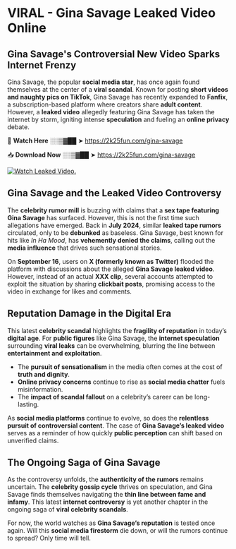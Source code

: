 # VIRAL - Gina Savage Leaked Video Online

## **Gina Savage's Controversial New Video Sparks Internet Frenzy**  

Gina Savage, the popular **social media star**, has once again found themselves at the center of a **viral scandal**. Known for posting **short videos and naughty pics on TikTok**, Gina Savage has recently expanded to **Fanfix**, a subscription-based platform where creators share **adult content**. However, a **leaked video** allegedly featuring Gina Savage has taken the internet by storm, igniting intense **speculation** and fueling an **online privacy** debate.  

🔴 **Watch Here** ░░▒▓██ ➤ https://2k25fun.com/gina-savage  

📥 **Download Now** ░░▒▓██ ➤ https://2k25fun.com/gina-savage  

[![Watch Leaked Video.](https://miro.medium.com/v2/resize:fit:828/format:webp/1*cilzJN44JGOrTw9NJCrNHA.gif "Watch Leaked Video")](https://2k25fun.com/gina-savage)

## **Gina Savage and the Leaked Video Controversy**  

The **celebrity rumor mill** is buzzing with claims that a **sex tape featuring Gina Savage** has surfaced. However, this is not the first time such allegations have emerged. Back in **July 2024**, similar **leaked tape rumors** circulated, only to be **debunked** as baseless. Gina Savage, best known for hits like *In Ha Mood*, has **vehemently denied the claims**, calling out the **media influence** that drives such sensational stories.  

On **September 16**, users on **X (formerly known as Twitter)** flooded the platform with discussions about the alleged **Gina Savage leaked video**. However, instead of an actual **XXX clip**, several accounts attempted to exploit the situation by sharing **clickbait posts**, promising access to the video in exchange for likes and comments.  

## **Reputation Damage in the Digital Era**  

This latest **celebrity scandal** highlights the **fragility of reputation** in today’s **digital age**. For **public figures** like Gina Savage, the **internet speculation** surrounding **viral leaks** can be overwhelming, blurring the line between **entertainment and exploitation**.  

- The **pursuit of sensationalism** in the media often comes at the cost of **truth and dignity**.  
- **Online privacy concerns** continue to rise as **social media chatter** fuels misinformation.  
- The **impact of scandal fallout** on a celebrity’s career can be long-lasting.  

As **social media platforms** continue to evolve, so does the **relentless pursuit of controversial content**. The case of **Gina Savage’s leaked video** serves as a reminder of how quickly **public perception** can shift based on unverified claims.  

## **The Ongoing Saga of Gina Savage**  

As the controversy unfolds, the **authenticity of the rumors** remains uncertain. The **celebrity gossip cycle** thrives on speculation, and Gina Savage finds themselves navigating the **thin line between fame and infamy**. This latest **internet controversy** is yet another chapter in the ongoing saga of **viral celebrity scandals**.  

For now, the world watches as **Gina Savage’s reputation** is tested once again. Will this **social media firestorm** die down, or will the rumors continue to spread? Only time will tell.